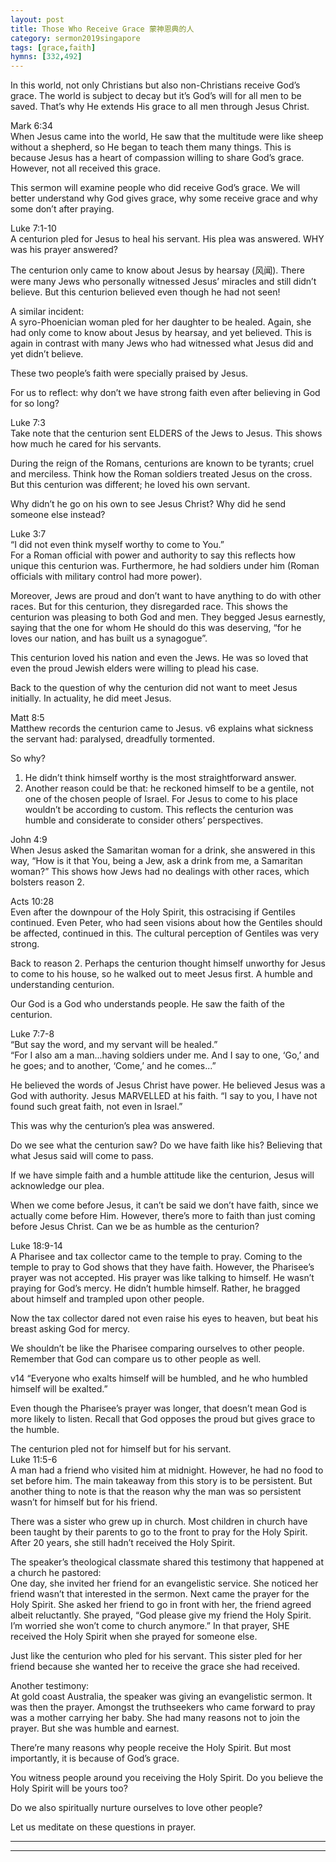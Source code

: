 ```yaml
---  
layout: post  
title: Those Who Receive Grace 蒙神恩典的人  
category: sermon2019singapore  
tags: [grace,faith]  
hymns: [332,492]  
---
```


In this world, not only Christians but also non-Christians receive God’s grace. The world is subject to decay but it’s God’s will for all men to be saved. That’s why He extends His grace to all men through Jesus Christ. 

Mark 6:34  
When Jesus came into the world, He saw that the multitude were like sheep without a shepherd, so He began to teach them many things. This is because Jesus has a heart of compassion willing to share God’s grace. However, not all received this grace. 

This sermon will examine people who did receive God’s grace. We will better understand why God gives grace, why some receive grace and why some don’t after praying. 

Luke 7:1-10  
A centurion pled for Jesus to heal his servant. His plea was answered. WHY was his prayer answered?

The centurion only came to know about Jesus by hearsay (风闻). There were many Jews who personally witnessed Jesus’ miracles and still didn’t believe. But this centurion believed even though he had not seen! 

A similar incident:  
A syro-Phoenician woman pled for her daughter to be healed. Again, she had only come to know about Jesus by hearsay, and yet believed. This is again in contrast with many Jews who had witnessed what Jesus did and yet didn’t believe.

These two people’s faith were specially praised by Jesus. 

For us to reflect: why don’t we have strong faith even after believing in God for so long?

Luke 7:3  
Take note that the centurion sent ELDERS of the Jews to Jesus. This shows how much he cared for his servants. 

During the reign of the Romans, centurions are known to be tyrants; cruel and merciless. Think how the Roman soldiers treated Jesus on the cross. But this centurion was different; he loved his own servant. 

Why didn’t he go on his own to see Jesus Christ? Why did he send someone else instead?

Luke 3:7  
“I did not even think myself worthy to come to You.”  
For a Roman official with power and authority to say this reflects how unique this centurion was. Furthermore, he had soldiers under him (Roman officials with military control had more power). 

Moreover, Jews are proud and don’t want to have anything to do with other races. But for this centurion, they disregarded race. This shows the centurion was pleasing to both God and men. They begged Jesus earnestly, saying that the one for whom He should do this was deserving, “for he loves our nation, and has built us a synagogue”. 

This centurion loved his nation and even the Jews. He was so loved that even the proud Jewish elders were willing to plead his case. 

Back to the question of why the centurion did not want to meet Jesus initially. In actuality, he did meet Jesus.

Matt 8:5  
Matthew records the centurion came to Jesus. v6 explains what sickness the servant had: paralysed, dreadfully tormented. 

So why?  
1. He didn’t think himself worthy is the most straightforward answer.  
2. Another reason could be that: he reckoned himself to be a gentile, not one of the chosen people of Israel. For Jesus to come to his place wouldn’t be according to custom. This reflects the centurion was humble and considerate to consider others’ perspectives. 

John 4:9  
When Jesus asked the Samaritan woman for a drink, she answered in this way, “How is it that You, being a Jew, ask a drink from me, a Samaritan woman?” This shows how Jews had no dealings with other races, which bolsters reason 2. 

Acts 10:28  
Even after the downpour of the Holy Spirit, this ostracising if Gentiles continued. Even Peter, who had seen visions about how the Gentiles should be affected, continued in this. The cultural perception of Gentiles was very strong. 

Back to reason 2. Perhaps the centurion thought himself unworthy for Jesus to come to his house, so he walked out to meet Jesus first. A humble and understanding centurion. 

Our God is a God who understands people. He saw the faith of the centurion. 

Luke 7:7-8  
“But say the word, and my servant will be healed.”  
“For I also am a man...having soldiers under me. And I say to one, ‘Go,’ and he goes; and to another, ‘Come,’ and he comes...”

He believed the words of Jesus Christ have power. He believed Jesus was a God with authority. Jesus MARVELLED at his faith. “I say to you, I have not found such great faith, not even in Israel.”

This was why the centurion’s plea was answered.

Do we see what the centurion saw? Do we have faith like his? Believing that what Jesus said will come to pass. 

If we have simple faith and a humble attitude like the centurion, Jesus will acknowledge our plea. 

When we come before Jesus, it can’t be said we don’t have faith, since we actually come before Him. However, there’s more to faith than just coming before Jesus Christ. Can we be as humble as the centurion?

Luke 18:9-14  
A Pharisee and tax collector came to the temple to pray. Coming to the temple to pray to God shows that they have faith. However, the Pharisee’s prayer was not accepted. His prayer was like talking to himself. He wasn’t praying for God’s mercy. He didn’t humble himself. Rather, he bragged about himself and trampled upon other people. 

Now the tax collector dared not even raise his eyes to heaven, but beat his breast asking God for mercy. 

We shouldn’t be like the Pharisee comparing ourselves to other people. Remember that God can compare us to other people as well. 

v14 “Everyone who exalts himself will be humbled, and he who humbled himself will be exalted.”

Even though the Pharisee’s prayer was longer, that doesn’t mean God is more likely to listen. Recall that God opposes the proud but gives grace to the humble. 

The centurion pled not for himself but for his servant.  
Luke 11:5-6  
A man had a friend who visited him at midnight. However, he had no food to set before him. The main takeaway from this story is to be persistent. But another thing to note is that the reason why the man was so persistent wasn’t for himself but for his friend. 

There was a sister who grew up in church. Most children in church have been taught by their parents to go to the front to pray for the Holy Spirit. After 20 years, she still hadn’t received the Holy Spirit. 

The speaker’s theological classmate shared this testimony that happened at a church he pastored:  
One day, she invited her friend for an evangelistic service. She noticed her friend wasn’t that interested in the sermon. Next came the prayer for the Holy Spirit. She asked her friend to go in front with her, the friend agreed albeit reluctantly. She prayed, “God please give my friend the Holy Spirit. I’m worried she won’t come to church anymore.” In that prayer, SHE received the Holy Spirit when she prayed for someone else. 

Just like the centurion who pled for his servant. This sister pled for her friend because she wanted her to receive the grace she had received. 

Another testimony:  
At gold coast Australia, the speaker was giving an evangelistic sermon. It was then the prayer. Amongst the truthseekers who came forward to pray was a mother carrying her baby. She had many reasons not to join the prayer. But she was humble and earnest. 

There’re many reasons why people receive the Holy Spirit. But most importantly, it is because of God’s grace. 

You witness people around you receiving the Holy Spirit. Do you believe the Holy Spirit will be yours too?

Do we also spiritually nurture ourselves to love other people?

Let us meditate on these questions in prayer.  


----  
****
